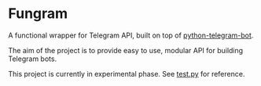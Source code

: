 # Fungram

A functional wrapper for Telegram API, built on top of [python-telegram-bot](https://github.com/python-telegram-bot/python-telegram-bot/).

The aim of the project is to provide easy to use, modular API for building Telegram bots.

This project is currently in experimental phase. See [test.py](https://github.com/MelomanCool/fungram/blob/master/test.py) for reference.

